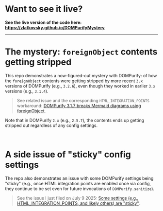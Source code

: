 # Want to see it live?
**See the live version of the code here: <https://zlatkovsky.github.io/DOMPurifyMystery>**

<hr />

# The mystery: `foreignObject` contents getting stripped

This repo demonstrates a now-figured-out mystery with DOMPurify: of how the `foreignObject` contents were getting stripped by more recent `3.x` versions of DOMPurify (e.g., `3.2.6`), even though they worked in earlier `3.x` versions (e.g., `3.1.4`).
> See related issue and the corresponding `HTML_INTEGRATION_POINTS` workaround: [DOMPurify 3.1.7 breaks Mermaid diagrams using foreignObject](https://github.com/cure53/DOMPurify/issues/1002).

Note that in DOMPurify `2.x` (e.g., `2.5.7`), the contents ends up getting stripped out regardless of any config settings.

<br />

# A side issue of "sticky" config settings

The repo also demonstrates an issue with some DOMPurify settings being "sticky" (e.g., once HTML integration points are enabled once via config, they continue to be set even for future invocations of `DOMPurify.sanitize`).
> See the issue I just filed on July 9 2025: [Some settings (e.g., HTML_INTEGRATION_POINTS, and likely others) are "sticky"](https://github.com/cure53/DOMPurify/issues/1119).
